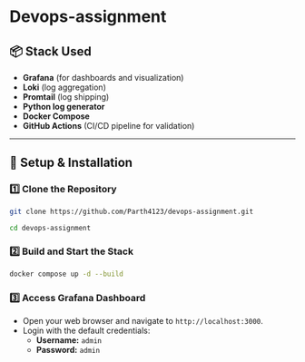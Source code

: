 # Devops-assignment

## 📦 Stack Used

- **Grafana** (for dashboards and visualization)
- **Loki** (log aggregation)
- **Promtail** (log shipping)
- **Python log generator**
- **Docker Compose**
- **GitHub Actions** (CI/CD pipeline for validation)

---

## 🔧 Setup & Installation

### 1️⃣ Clone the Repository

```bash
git clone https://github.com/Parth4123/devops-assignment.git

cd devops-assignment
```
### 2️⃣ Build and Start the Stack
```bash
docker compose up -d --build
```

### 3️⃣ Access Grafana Dashboard
- Open your web browser and navigate to `http://localhost:3000`.
- Login with the default credentials:
  - **Username:** `admin`
  - **Password:** `admin`
